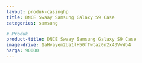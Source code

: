 ```yaml
---
layout: produk-casinghp
title: DNCE Swaay Samsung Galaxy S9 Case
categories: samsung

# Produk
product-title: DNCE Swaay Samsung Galaxy S9 Case
image-drive: 1aHvayem2Ua1lH50fTwtaz0n2x43VvWo4
harga: 90000
---
```


